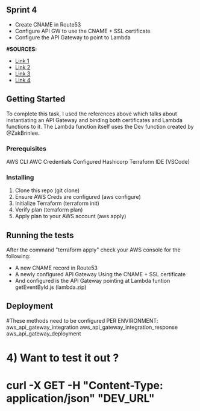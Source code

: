 ## Sprint 4

- Create CNAME in Route53
- Configure API GW to use the CNAME + SSL certificate
- Configure the API Gateway to point to Lambda

**#SOURCES:**	
-   [Link 1](https://andydote.co.uk/2017/03/17/terraform-aws-lambda-api-gateway/)
-   [Link 2](https://dev.to/frosnerd/deploying-an-http-api-on-aws-using-lambda-and-api-gateway-g61)
-   [Link 3](https://jarombek.com/blog/sep-7-2018-aws-lambda-api-gateway)
-   [Link 4](https://medium.com/onfido-tech/aws-api-gateway-with-terraform-7a2bebe8b68f)

## Getting Started

To complete this task, I used the references above which talks about instantiating an API Gateway and binding both certificates and Lambda functions to it. The Lambda function itself uses the Dev function created by @ZakBrinlee. 

### Prerequisites

AWS CLI
AWC Credentials Configured
Hashicorp Terraform
IDE (VSCode)

### Installing

1. Clone this repo (git clone)
2. Ensure AWS Creds are configured (aws configure)
3. Initialize Terraform (terraform init)
4. Verify plan (terraform plan)
5. Apply plan to your AWS account (aws apply) 


## Running the tests

After the command "terraform apply" check your AWS console for the following:
  - A new CNAME record in Route53
  - A newly configured API Gateway Using the CNAME + SSL certificate
  - And configured is the API Gateway pointing at Lambda funtion getEventById.js (lambda.zip)

## Deployment

#These methods need to be configured PER ENVIRONMENT:
aws_api_gateway_integration
aws_api_gateway_integration_response
aws_api_gateway_deployment


# 4) Want to test it out ? 
#    curl -X GET -H "Content-Type: application/json" "DEV_URL"
